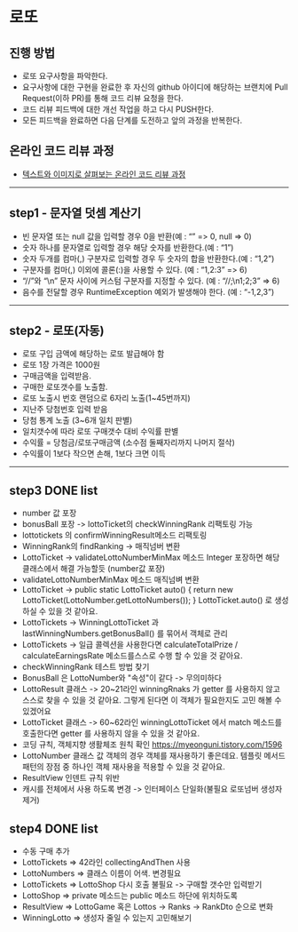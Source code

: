 # 로또
## 진행 방법
* 로또 요구사항을 파악한다.
* 요구사항에 대한 구현을 완료한 후 자신의 github 아이디에 해당하는 브랜치에 Pull Request(이하 PR)를 통해 코드 리뷰 요청을 한다.
* 코드 리뷰 피드백에 대한 개선 작업을 하고 다시 PUSH한다.
* 모든 피드백을 완료하면 다음 단계를 도전하고 앞의 과정을 반복한다.

## 온라인 코드 리뷰 과정
* [텍스트와 이미지로 살펴보는 온라인 코드 리뷰 과정](https://github.com/next-step/nextstep-docs/tree/master/codereview)

***
## step1 - 문자열 덧셈 계산기
* 빈 문자열 또는 null 값을 입력할 경우 0을 반환(예 : “” => 0, null => 0)
* 숫자 하나를 문자열로 입력할 경우 해당 숫자를 반환한다.(예 : “1”)
* 숫자 두개를 컴마(,) 구분자로 입력할 경우 두 숫자의 합을 반환한다.(예 : “1,2”)
* 구분자를 컴마(,) 이외에 콜론(:)을 사용할 수 있다. (예 : “1,2:3” => 6)
* “//”와 “\n” 문자 사이에 커스텀 구분자를 지정할 수 있다. (예 : “//;\n1;2;3” => 6)
* 음수를 전달할 경우 RuntimeException 예외가 발생해야 한다. (예 : “-1,2,3”)

***
## step2 - 로또(자동)
* 로또 구입 금액에 해당하는 로또 발급해야 함
* 로또 1장 가격은 1000원
* 구매금액을 입력받음.
* 구매한 로또갯수를 노출함.
* 로또 노출시 번호 랜덤으로 6자리 노출(1~45번까지)
* 지난주 당첨번호 입력 받음
* 당첨 통계 노출 (3~6개 일치 판별)
* 일치갯수에 따라 로또 구매갯수 대비 수익률 판별
* 수익률 = 당첨금/로또구매금액 (소수점 둘째자리까지 나머지 절삭)
* 수익률이 1보다 작으면 손해, 1보다 크면 이득

***
## step3 DONE list
* number 값 포장
* bonusBall 포장 -> lottoTicket의 checkWinningRank 리팩토링 가능
* lottotickets 의 confirmWinningResult메소드 리팩토링 
* WinningRank의 findRanking -> 매직넘버 변환
* LottoTicket -> validateLottoNumberMinMax 메소드 Integer 포장하면 해당 클래스에서 해결 가능할듯 (number값 포장)
* validateLottoNumberMinMax 메소드 매직넘벼 변환
* LottoTicket -> public static LottoTicket auto() {
                 return new LottoTicket(LottoNumber.getLottoNumbers());
                 }
                 LottoTicket.auto() 로 생성하실 수 있을 것 같아요.
* LottoTickets -> WinningLottoTicket 과 lastWinningNumbers.getBonusBall() 를 묶어서 객체로 관리
* LottoTickets -> 일급 콜렉션을 사용한다면 calculateTotalPrize / calculateEarningsRate 메소드를스스로 수행 할 수 있을 것 같아요.
* checkWinningRank 테스트 방법 찾기
* BonusBall 은 LottoNumber와 "속성"이 같다 -> 무의미하다
* LottoResult 클래스 -> 20~21라인 winningRnaks 가 getter 를 사용하지 않고 스스로 찾을 수 있을 것 같아요.
  그렇게 된다면 이 객체가 필요한지도 고민 해볼 수 있겠어요
* LottoTicket 클래스 -> 60~62라인 winningLottoTicket 에서 match 메소드를 호출한다면 getter 를 사용하지 않을 수 있을 것 같아요.
* 코딩 규칙, 객체지향 생활체조 원칙 확인 https://myeonguni.tistory.com/1596
* LottoNumber 클래스 값 객체의 경우 객체를 재사용하기 좋은데요.
                      템플릿 메서드 패턴의 장점 중 하나인 객체 재사용을 적용할 수 있을 것 같아요.
* ResultView 인덴트 규칙 위반
* 캐시를 전체에서 사용 하도록 변경 -> 인터페이스 단일화(불필요 로또넘버 생성자 제거)   
                   
## step4 DONE list
* 수동 구매 추가
* LottoTickets => 42라인 collectingAndThen 사용
* LottoNumbers => 클래스 이름이 어색. 변경필요
* LottoTickets => LottoShop 다시 호출 불필요 -> 구매할 갯수만 입력받기
* LottoShop => private 메소드는 public 메소드 하단에 위치하도록
* ResultView =>  LottoGame 혹은 Lottos -> Ranks -> RankDto 순으로 변화
* WinningLotto => 생성자 줄일 수 있는지 고민해보기